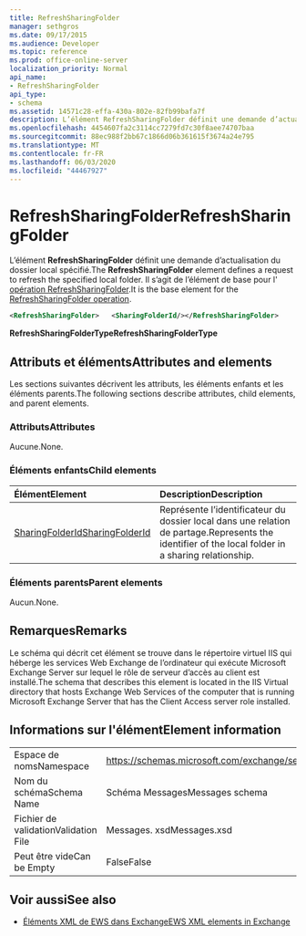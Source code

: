 ```yaml
---
title: RefreshSharingFolder
manager: sethgros
ms.date: 09/17/2015
ms.audience: Developer
ms.topic: reference
ms.prod: office-online-server
localization_priority: Normal
api_name:
- RefreshSharingFolder
api_type:
- schema
ms.assetid: 14571c28-effa-430a-802e-82fb99bafa7f
description: L’élément RefreshSharingFolder définit une demande d’actualisation du dossier local spécifié. Il s’agit de l’élément de base pour l’opération RefreshSharingFolder.
ms.openlocfilehash: 4454607fa2c3114cc7279fd7c30f8aee74707baa
ms.sourcegitcommit: 88ec988f2bb67c1866d06b361615f3674a24e795
ms.translationtype: MT
ms.contentlocale: fr-FR
ms.lasthandoff: 06/03/2020
ms.locfileid: "44467927"
---
```

# <a name="refreshsharingfolder"></a><span data-ttu-id="ba9da-104">RefreshSharingFolder</span><span class="sxs-lookup"><span data-stu-id="ba9da-104">RefreshSharingFolder</span></span>

<span data-ttu-id="ba9da-105">L’élément **RefreshSharingFolder** définit une demande d’actualisation du dossier local spécifié.</span><span class="sxs-lookup"><span data-stu-id="ba9da-105">The **RefreshSharingFolder** element defines a request to refresh the specified local folder.</span></span> <span data-ttu-id="ba9da-106">Il s’agit de l’élément de base pour l' [opération RefreshSharingFolder](refreshsharingfolder-operation.md).</span><span class="sxs-lookup"><span data-stu-id="ba9da-106">It is the base element for the [RefreshSharingFolder operation](refreshsharingfolder-operation.md).</span></span>
  
```xml
<RefreshSharingFolder>   <SharingFolderId/></RefreshSharingFolder>
```

 <span data-ttu-id="ba9da-107">**RefreshSharingFolderType**</span><span class="sxs-lookup"><span data-stu-id="ba9da-107">**RefreshSharingFolderType**</span></span>
## <a name="attributes-and-elements"></a><span data-ttu-id="ba9da-108">Attributs et éléments</span><span class="sxs-lookup"><span data-stu-id="ba9da-108">Attributes and elements</span></span>

<span data-ttu-id="ba9da-109">Les sections suivantes décrivent les attributs, les éléments enfants et les éléments parents.</span><span class="sxs-lookup"><span data-stu-id="ba9da-109">The following sections describe attributes, child elements, and parent elements.</span></span>
  
### <a name="attributes"></a><span data-ttu-id="ba9da-110">Attributs</span><span class="sxs-lookup"><span data-stu-id="ba9da-110">Attributes</span></span>

<span data-ttu-id="ba9da-111">Aucune.</span><span class="sxs-lookup"><span data-stu-id="ba9da-111">None.</span></span>
  
### <a name="child-elements"></a><span data-ttu-id="ba9da-112">Éléments enfants</span><span class="sxs-lookup"><span data-stu-id="ba9da-112">Child elements</span></span>

|<span data-ttu-id="ba9da-113">**Élément**</span><span class="sxs-lookup"><span data-stu-id="ba9da-113">**Element**</span></span>|<span data-ttu-id="ba9da-114">**Description**</span><span class="sxs-lookup"><span data-stu-id="ba9da-114">**Description**</span></span>|
|:-----|:-----|
|[<span data-ttu-id="ba9da-115">SharingFolderId</span><span class="sxs-lookup"><span data-stu-id="ba9da-115">SharingFolderId</span></span>](sharingfolderid.md) <br/> |<span data-ttu-id="ba9da-116">Représente l’identificateur du dossier local dans une relation de partage.</span><span class="sxs-lookup"><span data-stu-id="ba9da-116">Represents the identifier of the local folder in a sharing relationship.</span></span>  <br/> |
   
### <a name="parent-elements"></a><span data-ttu-id="ba9da-117">Éléments parents</span><span class="sxs-lookup"><span data-stu-id="ba9da-117">Parent elements</span></span>

<span data-ttu-id="ba9da-118">Aucun.</span><span class="sxs-lookup"><span data-stu-id="ba9da-118">None.</span></span>
  
## <a name="remarks"></a><span data-ttu-id="ba9da-119">Remarques</span><span class="sxs-lookup"><span data-stu-id="ba9da-119">Remarks</span></span>

<span data-ttu-id="ba9da-120">Le schéma qui décrit cet élément se trouve dans le répertoire virtuel IIS qui héberge les services Web Exchange de l’ordinateur qui exécute Microsoft Exchange Server sur lequel le rôle de serveur d’accès au client est installé.</span><span class="sxs-lookup"><span data-stu-id="ba9da-120">The schema that describes this element is located in the IIS Virtual directory that hosts Exchange Web Services of the computer that is running Microsoft Exchange Server that has the Client Access server role installed.</span></span>
  
## <a name="element-information"></a><span data-ttu-id="ba9da-121">Informations sur l'élément</span><span class="sxs-lookup"><span data-stu-id="ba9da-121">Element information</span></span>

|||
|:-----|:-----|
|<span data-ttu-id="ba9da-122">Espace de noms</span><span class="sxs-lookup"><span data-stu-id="ba9da-122">Namespace</span></span>  <br/> |https://schemas.microsoft.com/exchange/services/2006/messages  <br/> |
|<span data-ttu-id="ba9da-123">Nom du schéma</span><span class="sxs-lookup"><span data-stu-id="ba9da-123">Schema Name</span></span>  <br/> |<span data-ttu-id="ba9da-124">Schéma Messages</span><span class="sxs-lookup"><span data-stu-id="ba9da-124">Messages schema</span></span>  <br/> |
|<span data-ttu-id="ba9da-125">Fichier de validation</span><span class="sxs-lookup"><span data-stu-id="ba9da-125">Validation File</span></span>  <br/> |<span data-ttu-id="ba9da-126">Messages. xsd</span><span class="sxs-lookup"><span data-stu-id="ba9da-126">Messages.xsd</span></span>  <br/> |
|<span data-ttu-id="ba9da-127">Peut être vide</span><span class="sxs-lookup"><span data-stu-id="ba9da-127">Can be Empty</span></span>  <br/> |<span data-ttu-id="ba9da-128">False</span><span class="sxs-lookup"><span data-stu-id="ba9da-128">False</span></span>  <br/> |
   
## <a name="see-also"></a><span data-ttu-id="ba9da-129">Voir aussi</span><span class="sxs-lookup"><span data-stu-id="ba9da-129">See also</span></span>



- [<span data-ttu-id="ba9da-130">Éléments XML de EWS dans Exchange</span><span class="sxs-lookup"><span data-stu-id="ba9da-130">EWS XML elements in Exchange</span></span>](ews-xml-elements-in-exchange.md)

